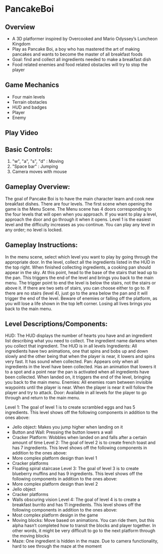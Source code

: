 # PancakeBoi

## Overview
* A 3D platformer inspired by Overcooked and Mario Odyssey’s Luncheon Kingdom
* Play as Pancake Boi, a boy who has mastered the art of making pancakes and wants to become the master of all breakfast foods
* Goal: find and collect all ingredients needed to make a breakfast dish
* Food related enemies and food related obstacles will try to stop the player

## Game Mechanics
* Four main levels
* Terrain obstacles
* HUD and badges
* Player
* Enemy

## Play Video

## Basic Controls: 
1. "w", "a", "s", "d" : Moving
2. "Space bar" : Jumping
3. Camera moves with mouse

## Gameplay Overview: 
The goal of Pancake Boi is to have the main character learn and cook new breakfast dishes. There are four levels. The first scene when opening the game is the Menu Scene. The Menu scene has 4 doors corresponding to the four levels that will open when you approach. If you want to play a level, approach the door and go through it when it opens. Level 1 is the easiest level and the difficulty increases as you continue. You can play any level in any order; no level is locked.

## Gameplay Instructions:
In the menu scene, select which level you want to play by going through the appropriate door. In the level, collect all the ingredients listed in the HUD in the top right. When finished collecting ingredients, a cooking pan should appear in the sky. At this point, head to the base of the stairs that lead up to the pan. This triggers the end of the level and brings you back to the main menu. The trigger point to end the level is below the stairs, not the stairs or above it. If there are two sets of stairs, you can choose either to go to. If there are no stairs (level 4), just go to the area below the pan and it will trigger the end of the level. Beware of enemies or falling off the platform, as you will lose a life shown in the top left corner. Losing all lives brings you back to the main menu.

## Level Descriptions/Components:
HUD: The HUD displays the number of hearts you have and an ingredient list describing what you need to collect. The ingredient name darkens when you collect that ingredient. The HUD is in all levels
Ingredients: All ingredients have two animations, one that spins and bobs up and down slowly and the other being that when the player is near, it lowers and spins very fast. It has sound when collected. 
Pan: Appears only when all ingredients in the level have been collected. Has an animation that lowers it to a spot and a point near the pan is activated when all ingredients have been collected. When landed on, it triggers the end of the level, bringing you back to the main menu.
Enemies: All enemies roam between invisible waypoints until the player is near. When the player is near it will follow the player and try to attack.
Door: Available in all levels for the player to go through and return to the main menu.

Level 1: The goal of level 1 is to create scrambled eggs and has 5 ingredients. This level shows off the following components in addition to the ones above:
- Jello object: Makes you jump higher when landing on it
- Button and Wall: Pressing the button lowers a wall
 - Cracker Platform: Wobbles when landed on and falls after a certain amount of time
Level 2: The goal of level 2 is to create french toast and has 7 ingredients. This level shows off the following components in addition to the ones above:
- More complex platform design than level 1
- Cracker platforms
- Floating spiral staircase
Level 3: The goal of level 3 is to create blueberry muffins and has 9 ingredients. This level shows off the following components in addition to the ones above:
- More complex platform design than level 2
- Jello object
- Cracker platforms
- Walls obscuring vision
Level 4: The goal of level 4 is to create a breakfast burrito and has 11 ingredients. This level shows off the following components in addition to the ones above:
- Most complex platform design in the game
- Moving blocks: Move based on animations. You can ride them, but this alpha hasn’t completed how to transit the blocks and player together. In other words, it might be very difficult to go to the next platform through the moving blocks
- Maze: One ingredient is hidden in the maze. Due to camera functionality, hard to see through the maze at the moment
